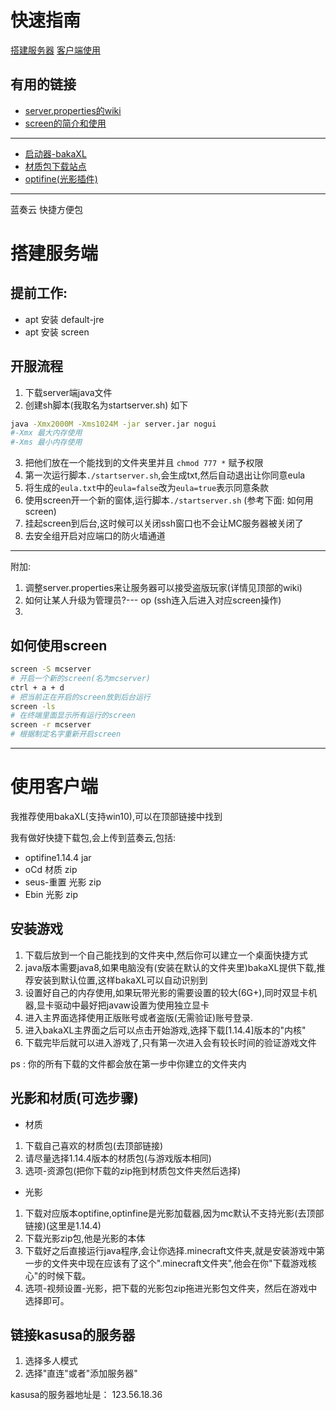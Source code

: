 # 快速指南
[搭建服务器](#搭建服务端)
[客户端使用](#使用客户端)
## 有用的链接
* [server.properties的wiki](https://minecraft-zh.gamepedia.com/index.php?title=Server.properties&variant=zh)
* [screen的简介和使用 ](https://www.cnblogs.com/quan-coder/p/9857883.html)
---
* [启动器-bakaXL](https://www.bakaxl.com/)
* [材质包下载站点](https://www.curseforge.com/minecraft/texture-packs)
* [optifine(光影插件)](https://optifine.net/home)

---
蓝奏云 快捷方便包

# 搭建服务端

## 提前工作:
* apt 安装 default-jre
* apt 安装 screen

## 开服流程
1. 下载server端java文件
2. 创建sh脚本(我取名为startserver.sh) 如下
```sh
java -Xmx2000M -Xms1024M -jar server.jar nogui
#-Xmx 最大内存使用
#-Xms 最小内存使用
```
3. 把他们放在一个能找到的文件夹里并且 `chmod 777 *` 赋予权限
4. 第一次运行脚本`./startserver.sh`,会生成txt,然后自动退出让你同意eula
5. 将生成的`eula.txt`中的`eula=false`改为`eula=true`表示同意条款
6. 使用screen开一个新的窗体,运行脚本`./startserver.sh` (参考下面: 如何用screen)
7. 挂起screen到后台,这时候可以关闭ssh窗口也不会让MC服务器被关闭了
8. 去安全组开启对应端口的防火墙通道

---

附加: 
1. 调整server.properties来让服务器可以接受盗版玩家(详情见顶部的wiki)
2. 如何让某人升级为管理员?--- op <username> (ssh连入后进入对应screen操作)
3. 

## 如何使用screen
```sh
screen -S mcserver
# 开启一个新的screen(名为mcserver)
ctrl + a + d
# 把当前正在开启的screen放到后台运行
screen -ls
# 在终端里面显示所有运行的screen
screen -r mcserver
# 根据制定名字重新开启screen
```
---

# 使用客户端
我推荐使用bakaXL(支持win10),可以在顶部链接中找到

我有做好快捷下载包,会上传到蓝奏云,包括:
* optifine1.14.4 jar
* oCd 材质 zip
* seus-重置 光影 zip
* Ebin 光影 zip

## 安装游戏
1. 下载后放到一个自己能找到的文件夹中,然后你可以建立一个桌面快捷方式
2. java版本需要java8,如果电脑没有(安装在默认的文件夹里)bakaXL提供下载,推荐安装到默认位置,这样bakaXL可以自动识别到
3. 设置好自己的内存使用,如果玩带光影的需要设置的较大(6G+),同时双显卡机器,显卡驱动中最好把javaw设置为使用独立显卡
4. 进入主界面选择使用正版账号或者盗版(无需验证)账号登录.
5. 进入bakaXL主界面之后可以点击开始游戏,选择下载[1.14.4]版本的"内核"
6. 下载完毕后就可以进入游戏了,只有第一次进入会有较长时间的验证游戏文件

ps : 你的所有下载的文件都会放在第一步中你建立的文件夹内

## 光影和材质(可选步骤)
* 材质
1. 下载自己喜欢的材质包(去顶部链接)
2. 请尽量选择1.14.4版本的材质包(与游戏版本相同)
3. 选项-资源包(把你下载的zip拖到材质包文件夹然后选择)
* 光影
1. 下载对应版本optifine,optinfine是光影加载器,因为mc默认不支持光影(去顶部链接)(这里是1.14.4)
2. 下载光影zip包,他是光影的本体
3. 下载好之后直接运行java程序,会让你选择.minecraft文件夹,就是安装游戏中第一步的文件夹中现在应该有了这个".minecraft文件夹",他会在你"下载游戏核心"的时候下载。
4. 选项-视频设置-光影，把下载的光影包zip拖进光影包文件夹，然后在游戏中选择即可。

## 链接kasusa的服务器
1. 选择多人模式
2. 选择"直连"或者"添加服务器"

kasusa的服务器地址是： 123.56.18.36 






